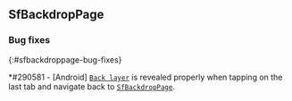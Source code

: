 ## SfBackdropPage

### Bug fixes
{:#sfbackdroppage-bug-fixes}

*\#290581 - [Android] [`Back layer`](https://help.syncfusion.com/cr/xamarin/Syncfusion.XForms.Backdrop.BackdropBackLayer.html) is revealed properly when tapping on the last tab and navigate back to [`SfBackdropPage`](https://help.syncfusion.com/xamarin/backdrop-page/revealingheight-customization).
